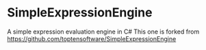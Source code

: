 # SimpleExpressionEngine
A simple expression evaluation engine in C#
This one is forked from https://github.com/toptensoftware/SimpleExpressionEngine

